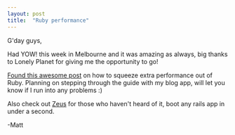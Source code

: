 ```yaml
---
layout: post
title:  "Ruby performance"
---
```


G'day guys,

Had YOW! this week in Melbourne and it was amazing as always, big thanks to Lonely Planet for giving me the opportunity to go!

[Found this awesome post](http://alisnic.net/blog/making-your-ruby-fly/) on how to squeeze extra performance out of Ruby. Planning on stepping through the guide with my blog app, will let you know if I run into any problems :)

Also check out [Zeus](https://github.com/burke/zeus) for those who haven't heard of it, boot any rails app in under a second.

-Matt




